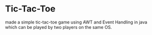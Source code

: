 # Tic-Tac-Toe
made a simple tic-tac-toe game using AWT and Event Handling in java which can be played by two players on the same OS.
